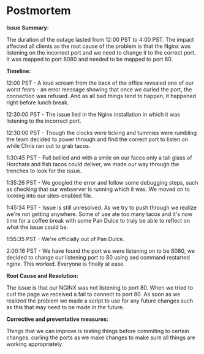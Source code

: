 # Postmortem 

__Issue Summary:__

The duration of the outage lasted from 12:00 PST to 4:00 PST. The impact affected all clients as the root cause of the problem is that the Nginx was listening on the incorrect port and we need to change it to the correct port. It was mapped to port 8080 and needed to be mapped to port 80.

__Timeline:__

12:00 PST - A loud scream from the back of the office revealed one of our worst fears - an error message showing that once we curled the port, the connection was refused. And as all bad things tend to happen, it happened right before lunch break. 

12:30:00 PST - The issue lied in the Nginx installation in which it was listening to the incorrect port.

12:30:00 PST - Though the clocks were ticking and tummies were rumbling the team decided to power through and find the correct port to listen on while Chris ran out to grab tacos. 

1:30:45 PST - Full bellied and with a smile on our faces only a tall glass of Horchata and fish tacos could deliver, we made our way through the trenches to look for the issue. 

1:35:26 PST - We googled the error and follow some debugging steps, such as checking that our webserver is running which it was. We moved on to looking into our sites-enabled file.

1:45:34 PST - Issue is still unresolved. As we try to push through we realize we're not getting anywhere. Some of use ate too many tacos and it's now time for a coffee break with some Pan Dulce to truly be able to reflect on what the issue could be. 

1:55:35 PST - We're officially out of Pan Dulce.

2:00:16 PST - We have found the port we were listening on to be 8080, we decided to change our listening port to 80 using sed command restarted nginx. This worked. Everyone is finally at ease. 

__Root Cause and Resolution:__

The issue is that our NGINX was not listening to port 80. When we tried to curl the page we received a fail to connect to port 80. As soon as we realized the problem we made a script to use for any future changes such as this that may need to be made in the future.

__Corrective and preventative measures:__

Things that we can improve is testing things before commiting to certain changes.
curling the ports as we make changes to make sure all things are working appropriately.



